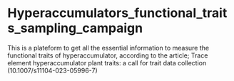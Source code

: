 # Hyperaccumulators_functional_traits_sampling_campaign
This is a plateform to get all the essential information to measure the functional traits of hyperaccumulator, according to the article; Trace element hyperaccumulator plant traits: a call for trait data collection (10.1007/s11104-023-05996-7)
